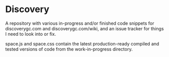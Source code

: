 # Discovery
A repository with various in-progress and/or finished code snippets for discoverygc.com and discoverygc.com/wiki, and an issue tracker for things I need to look into or fix.

space.js and space.css contain the latest production-ready compiled and tested versions of code from the work-in-progress directory.
